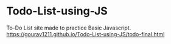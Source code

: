 # Todo-List-using-JS
To-Do List site made to practice Basic Javascript.  
https://gourav1211.github.io/Todo-List-using-JS/todo-final.html  

